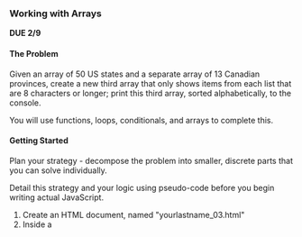 ### Working with Arrays
**DUE 2/9**

#### The Problem

Given an array of 50 US states and a separate array of 13 Canadian provinces, create a new third array that only shows items from each list that are 8 characters or longer; print this third array, sorted alphabetically, to the console.

You will use functions, loops, conditionals, and arrays to complete this.

#### Getting Started
Plan your strategy - decompose the problem into smaller, discrete parts that you can solve individually.

Detail this strategy and your logic using pseudo-code before you begin writing actual JavaScript.

1. Create an HTML document, named "yourlastname_03.html"
2. Inside a <script> tag, create a JavaScript program that:
   - Contains the two arrays below - one for the states, one for the provinces
   - Loops through each array
   - Calls a function for each item. The function should accept two arguments:
      - The name of a third array, where matches are stored
      - The length of the string needed for a match (in this case, the number 8)
    - If the string is **greater or equal to** eight characters, add the item to a new array
    - If the string is **less than** 8 characters, print "The string XXX is less than 8 characters" to the console
    - When finished with the loop, print out the list of matches, sorted alphabetically.

  You must submit your HTML file by uploading it to D2L by 5pm on the due date

#### Submitting Your Work
You must submit a single HTML document containing your JavaScript code and a document (preferably PDF) with your process - how you started to think of the problem, what steps you needed to take, what was important to focus on, etc..

#### The Arrays:

```
const provinces = ["Alberta", "British Columbia", "Manitoba", "New Brunswick", "Newfoundland and Labrador", 
  "Northwest Territories", "Nova Scotia", "Nunavut", "Ontario", "Prince Edward Island", "Quebec", "Saskatchewan", "Yukon"]
```
  ```
  const states = ["Alabama", "Alaska", "Arizona", "Arkansas", "California", "Colorado", "Connecticut", "Delaware", 
  "Florida", "Georgia", "Hawaii", "Idaho", "Illinois", "Indiana", "Iowa", "Kansas", "Kentucky", "Louisiana", "Maine", 
  "Maryland", "Massachusetts", "Michigan", "Minnesota", "Mississippi", "Missouri", "Montana", "Nebraska", "Nevada", "New Hampshire", 
  "New Jersey", "New Mexico", "New York", "North Carolina", "North Dakota", "Ohio", "Oklahoma", "Oregon", "Pennsylvania", 
  "Rhode Island", "South Carolina", "South Dakota", "Tennessee", "Texas", "Utah", "Vermont", "Virginia", "Washington", 
  "West Virginia", "Wisconsin", "Wyoming"];
  ```
